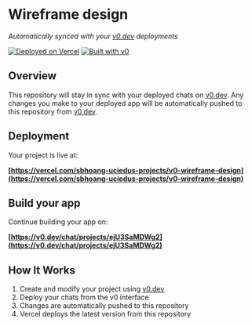 # Wireframe design

*Automatically synced with your [v0.dev](https://v0.dev) deployments*

[![Deployed on Vercel](https://img.shields.io/badge/Deployed%20on-Vercel-black?style=for-the-badge&logo=vercel)](https://vercel.com/sbhoang-uciedus-projects/v0-wireframe-design)
[![Built with v0](https://img.shields.io/badge/Built%20with-v0.dev-black?style=for-the-badge)](https://v0.dev/chat/projects/ejU3SaMDWg2)

## Overview

This repository will stay in sync with your deployed chats on [v0.dev](https://v0.dev).
Any changes you make to your deployed app will be automatically pushed to this repository from [v0.dev](https://v0.dev).

## Deployment

Your project is live at:

**[https://vercel.com/sbhoang-uciedus-projects/v0-wireframe-design](https://vercel.com/sbhoang-uciedus-projects/v0-wireframe-design)**

## Build your app

Continue building your app on:

**[https://v0.dev/chat/projects/ejU3SaMDWg2](https://v0.dev/chat/projects/ejU3SaMDWg2)**

## How It Works

1. Create and modify your project using [v0.dev](https://v0.dev)
2. Deploy your chats from the v0 interface
3. Changes are automatically pushed to this repository
4. Vercel deploys the latest version from this repository